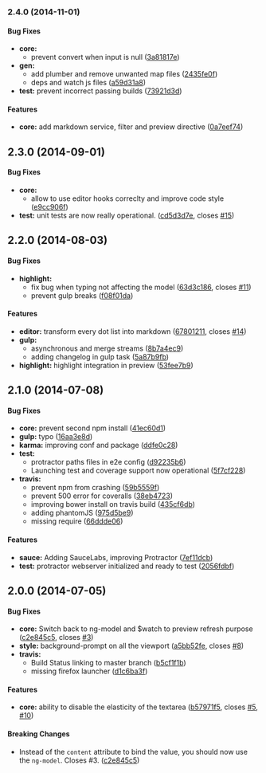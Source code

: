 ### 2.4.0 (2014-11-01)


#### Bug Fixes

* **core:**
  * prevent convert when input is null ([3a81817e](https://github.com/Apercu/ng-markdown/commit/3a81817ead76c88d13d4478f1a7123f11a657d7b))
* **gen:**
  * add plumber and remove unwanted map files ([2435fe0f](https://github.com/Apercu/ng-markdown/commit/2435fe0f89b7a09aeb21050ce342e33af4edb8de))
  * deps and watch js files ([a59d31a8](https://github.com/Apercu/ng-markdown/commit/a59d31a8458267a72da86405082f489789c5298d))
* **test:** prevent incorrect passing builds ([73921d3d](https://github.com/Apercu/ng-markdown/commit/73921d3dfe46adea6bff4d22aad1b73033d9a503))

#### Features

* **core:** add markdown service, filter and preview directive ([0a7eef74](https://github.com/Apercu/ng-markdown/commit/0a7eef74db5f6cf1b409f7863c301b5c3373ea44))


## 2.3.0 (2014-09-01)


#### Bug Fixes

* **core:**
  * allow to use editor hooks correclty and improve code style ([e9cc906f](https://github.com/Apercu/ng-markdown/commit/e9cc906f2c8e0d234150807585bba47b334d27e4))
* **test:** unit tests are now really operational. ([cd5d3d7e](https://github.com/Apercu/ng-markdown/commit/cd5d3d7ed473dd5a46487551b7d635a161af0c07), closes [#15](https://github.com/Apercu/ng-markdown/issues/15))


## 2.2.0 (2014-08-03)


#### Bug Fixes

* **highlight:**
  * fix bug when typing not affecting the model ([63d3c186](https://github.com/Apercu/ng-markdown/commit/63d3c18611b29896c7096ccd80e68a14c38bfc46), closes [#11](https://github.com/Apercu/ng-markdown/issues/11))
  * prevent gulp breaks ([f08f01da](https://github.com/Apercu/ng-markdown/commit/f08f01da39591ed188de5ee075305ab810024fda))

#### Features

* **editor:** transform every dot list into markdown ([67801211](https://github.com/Apercu/ng-markdown/commit/67801211410b464ab422e411ccb676d1ffdbb65f), closes [#14](https://github.com/Apercu/ng-markdown/issues/14))
* **gulp:**
  * asynchronous and merge streams ([8b7a4ec9](https://github.com/Apercu/ng-markdown/commit/8b7a4ec95baa8baa8f9a1e2142e74372cc8434da))
  * adding changelog in gulp task ([5a87b9fb](https://github.com/Apercu/ng-markdown/commit/5a87b9fb45bfc0f22775deaa194b28685cb18ffb))
* **highlight:** highlight integration in preview ([53fee7b9](https://github.com/Apercu/ng-markdown/commit/53fee7b9811a5ce0927656f142617323f13269e4))


## 2.1.0 (2014-07-08)


#### Bug Fixes

* **core:** prevent second npm install ([41ec60d1](https://github.com/Apercu/ng-markdown/commit/41ec60d1551487da0877099402bd8fffc6136ee9))
* **gulp:** typo ([16aa3e8d](https://github.com/Apercu/ng-markdown/commit/16aa3e8d4769d8f328e90ac9e0d84eb30efa29b0))
* **karma:** improving conf and package ([ddfe0c28](https://github.com/Apercu/ng-markdown/commit/ddfe0c28eb37f1441e3857fe82000baff9fd68e5))
* **test:**
  * protractor paths files in e2e config ([d92235b6](https://github.com/Apercu/ng-markdown/commit/d92235b6b5140ea0ac44f3301f52a700f015d669))
  * Launching test and coverage support now operational ([5f7cf228](https://github.com/Apercu/ng-markdown/commit/5f7cf22879a92d38cf33332b3d4cc23e7553c22b))
* **travis:**
  * prevent npm from crashing ([59b5559f](https://github.com/Apercu/ng-markdown/commit/59b5559ffe26f3bbbd590911e5d66897b832266e))
  * prevent 500 error for coveralls ([38eb4723](https://github.com/Apercu/ng-markdown/commit/38eb4723e324ff86c1889168c55d8574989bbf55))
  * improving bower install on travis build ([435cf6db](https://github.com/Apercu/ng-markdown/commit/435cf6db17d182308e692a7278fcf65e68d8c317))
  * adding phantomJS ([975d5be9](https://github.com/Apercu/ng-markdown/commit/975d5be9c4c74cc691528ae3718092f2f38d23c6))
  * missing require ([66ddde06](https://github.com/Apercu/ng-markdown/commit/66ddde0619788d559bc4c2f08a4a35e8087cc16a))


#### Features

* **sauce:** Adding SauceLabs, improving Protractor ([7ef11dcb](https://github.com/Apercu/ng-markdown/commit/7ef11dcb8a88b2174b40c24970022bfe42bb00a4))
* **test:** protractor webserver initialized and ready to test ([2056fdbf](https://github.com/Apercu/ng-markdown/commit/2056fdbf5e86e92a5da6adef9669a3587ce3d35c))


## 2.0.0 (2014-07-05)


#### Bug Fixes

* **core:** Switch back to ng-model and $watch to preview refresh purpose ([c2e845c5](https://github.com/Apercu/ng-markdown/commit/c2e845c5536cbc1034576d36ceadd3902ac7bf48), closes [#3](https://github.com/Apercu/ng-markdown/issues/3))
* **style:** background-prompt on all the viewport ([a5bb52fe](https://github.com/Apercu/ng-markdown/commit/a5bb52fe669b2e43b6ce0066e6aa83de8930bf8b), closes [#8](https://github.com/Apercu/ng-markdown/issues/8))
* **travis:**
  * Build Status linking to master branch ([b5cf1f1b](https://github.com/Apercu/ng-markdown/commit/b5cf1f1be09c0dc5e65deac38c6dd9dc4cb3aed1))
  * missing firefox launcher ([d1c6ba3f](https://github.com/Apercu/ng-markdown/commit/d1c6ba3f8bfc446c2029d700d2c4557635a8a5da))


#### Features

* **core:** ability to disable the elasticity of the textarea ([b57971f5](https://github.com/Apercu/ng-markdown/commit/b57971f5b2ea53a45b637a424d88baf1a1a5b8fe), closes [#5](https://github.com/Apercu/ng-markdown/issues/5), [#10](https://github.com/Apercu/ng-markdown/issues/10))


#### Breaking Changes

* Instead of the `content` attribute to bind the value, you should now use the `ng-model`. Closes #3. ([c2e845c5](https://github.com/Apercu/ng-markdown/commit/c2e845c5536cbc1034576d36ceadd3902ac7bf48))
